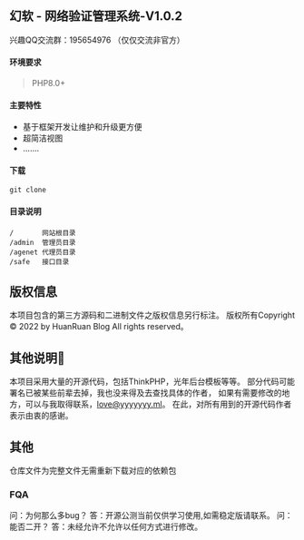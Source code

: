 ## 幻软 - 网络验证管理系统-V1.0.2

兴趣QQ交流群：195654976 （仅仅交流非官方）

#### 环境要求
> PHP8.0+

#### 主要特性
* 基于框架开发让维护和升级更方便
* 超简洁视图
* .......


#### 下载
~~~
git clone 
~~~

#### 目录说明
~~~
/       网站根目录
/admin  管理员目录
/agenet 代理员目录
/safe   接口目录
~~~


## 版权信息
本项目包含的第三方源码和二进制文件之版权信息另行标注。
版权所有Copyright © 2022 by HuanRuan Blog
All rights reserved。

## 其他说明:loudspeaker:

本项目采用大量的开源代码，包括ThinkPHP，光年后台模板等等。 
部分代码可能署名已被某些前辈去掉，我也没来得及去查找具体的作者，
如果有需要修改的地方，可以与我取得联系，love@yyyyyyy.ml。 
在此，对所有用到的开源代码作者表示由衷的感谢。

## 其他
仓库文件为完整文件无需重新下载对应的依赖包


### FQA
问：为何那么多bug？
答：开源公测当前仅供学习使用,如需稳定版请联系。
问：能否二开？
答：未经允许不允许以任何方式进行修改。
